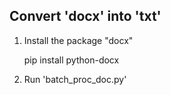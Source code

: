 ## Convert 'docx' into 'txt'

  1. Install the package "docx"

      pip install python-docx

  2. Run 'batch_proc_doc.py'
